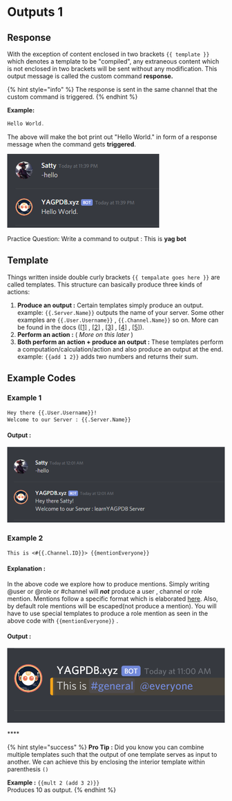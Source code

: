 # Outputs 1

## Response

With the exception of content enclosed in two brackets `{{ template }}` which denotes a template to be "compiled", any extraneous content which is not enclosed in two brackets will be sent without any modification. This output message is called the custom command **response.** 

{% hint style="info" %}
The response is sent in the same channel that the custom command is triggered.
{% endhint %}

**Example:**

```go
Hello World. 
```

The above will make the bot print out "Hello World." in form of a response message when the command gets **triggered**.

![](../../.gitbook/assets/image%20%283%29.png)

Practice Question: Write a command to output : This is **yag bot**

## Template

Things written inside double curly brackets `{{ tempalate goes here }}` are called templates. This structure can basically produce three kinds of actions:

1.  **Produce an output :** Certain templates simply produce an output.  example: `{{.Server.Name}}` outputs the name of your server. Some other examples are `{{.User.Username}}` , `{{.Channel.Name}}` so on. More can be found in the docs \([\[1\]](https://docs.yagpdb.xyz/reference/templates#guild-server) , [\[2\]](https://docs.yagpdb.xyz/reference/templates#channel) , [\[3\]](https://docs.yagpdb.xyz/reference/templates#message) , [\[4\]](https://docs.yagpdb.xyz/reference/templates#member) , [\[5\]](https://docs.yagpdb.xyz/reference/templates#user)\).  
2.  **Perform an action :** \( _More on this later_ \) 
3. **Both perform an action + produce an output :**  These templates perform a computation/calculation/action and also produce an output at the end. example: `{{add 1 2}}` adds two numbers and returns their sum.

## Example Codes 

### Example 1

```text
Hey there {{.User.Username}}!
Welcome to our Server : {{.Server.Name}}
```

#### Output :

![](../../.gitbook/assets/image%20%286%29.png)

### Example 2

```text
This is <#{{.Channel.ID}}> {{mentionEveryone}}
```

#### Explanation :

In the above code we explore how to produce mentions. Simply writing @user or @role or \#channel will _**not**_ produce a user , channel or role mention. Mentions follow a specific format which is elaborated [here](https://docs.yagpdb.xyz/reference/templates#mentions). Also, by default role mentions will be escaped\(not produce a mention\). You will have to use special templates to produce a role mention as seen in the above code with `{{mentionEveryone}}` .

#### Output :

![](../../.gitbook/assets/image%20%285%29.png)

\*\*\*\*

{% hint style="success" %}
**Pro Tip :** Did you know you can combine multiple templates such that the output of one template serves as input to another. We can achieve this by enclosing the interior template within parenthesis `()`

**Example :**  `{{mult 2 (add 3 2)}}`  
Produces 10 as output.
{% endhint %}



